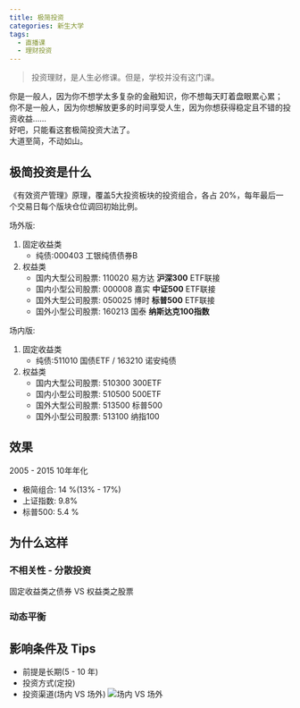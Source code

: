 ```yaml
---
title: 极简投资
categories: 新生大学
tags:
  - 直播课
  - 理财投资
---
```

<blockquote class="blockquote-center">投资理财，是人生必修课。但是，学校并没有这门课。</blockquote>

<!--more-->

你是一般人，因为你不想学太多复杂的金融知识，你不想每天盯着盘眼累心累；  
你不是一般人，因为你想解放更多的时间享受人生，因为你想获得稳定且不错的投资收益……  
好吧，只能看这套极简投资大法了。  
大道至简，不动如山。

## 极简投资是什么
《有效资产管理》原理，覆盖5大投资板块的投资组合，各占 20%，每年最后一个交易日每个版块仓位调回初始比例。

场外版:
1. 固定收益类
   - 纯债:000403 工银纯债债券B
2. 权益类
   - 国内大型公司股票: 110020 易方达 **沪深300** ETF联接
   - 国内小型公司股票: 000008 嘉实 **中证500** ETF联接
   - 国外大型公司股票: 050025 博时 **标普500** ETF联接
   - 国外小型公司股票: 160213 国泰 **纳斯达克100指数**

场内版:
   1. 固定收益类
      - 纯债:511010 国债ETF / 163210 诺安纯债
   2. 权益类
      - 国内大型公司股票: 510300 300ETF
      - 国内小型公司股票: 510500 500ETF
      - 国外大型公司股票: 513500 标普500
      - 国外小型公司股票: 513100 纳指100

## 效果
2005 - 2015 10年年化
- 极简组合: 14 %(13% - 17%)
- 上证指数: 9.8%
- 标普500: 5.4 %

## 为什么这样

### 不相关性 - 分散投资
固定收益类之债券 VS 权益类之股票

### 动态平衡

## 影响条件及 Tips
- 前提是长期(5 - 10 年)
- 投资方式(定投)
- 投资渠道(场内 VS 场外)
![场内 VS 场外](http://ogudt6aal.bkt.clouddn.com/image/in%20VS%20out.png "长期大金额投资推荐场内 - 费率低；短期小金推荐场外")

